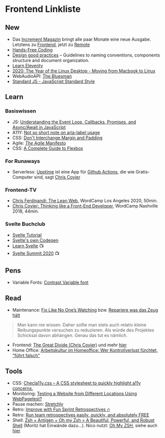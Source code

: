# Frontend Linkliste

## New
- Das [Increment Magazin](https://increment.com/issues/) bringt alle paar Monate eine neue Ausgabe. Letztens zu [Frontend](https://increment.com/frontend/), jetzt zu [Remote](https://increment.com/remote/)
- [Hands-Free Coding](https://www.joshwcomeau.com/blog/hands-free-coding/)
- [Design good practices](https://goodpractices.design/) – Guidelines to naming conventions, components structure and document organization.
- [Learn Eleventy](https://learneleventy.com/)
- [2020: The Year of the Linux Desktop - Moving from Macbook to Linux](https://monadical.com/posts/moving-to-linux-desktop.html)
- WebAudioAPI: [The Bluesman](https://codepen.io/gregh/full/zNzvOm)
- [Standard JS - JavaScript Standard Style](https://standardjs.com/)

## Learn
### Basiswissen
- JS: [Understanding the Event Loop, Callbacks, Promises, and Async/Await in JavaScript](https://www.taniarascia.com/asynchronous-javascript-event-loop-callbacks-promises-async-await/)
- A11Y: [Not so short note on aria-label usage](https://html5accessibility.com/stuff/2020/11/07/not-so-short-note-on-aria-label-usage-big-table-edition/)
- CSS: [Don't Interchange Margin and Padding](https://dev.to/franca/don-t-interchange-margin-and-padding-25ki)
- Agile: [_The_ Agile Manifesto](http://agilemanifesto.org/principles.html)
- CSS: [A Complete Guide to Flexbox](https://css-tricks.com/snippets/css/a-guide-to-flexbox/)

### For Runaways
- Serverless: [Upptime](https://github.com/upptime/upptime) ist eine App für [Github Actions](https://docs.github.com/en/free-pro-team@latest/actions), die wie Gratis-Computer sind, sagt [Chris Coyier](https://css-tricks.com/upptime/)

### Frontend-TV
- [Chris Ferdinandi: The Lean Web](https://wordpress.tv/2020/10/29/chris-ferdinandi-the-lean-web/), WordCamp Los Angeles 2020, 50min.
- [Chris Coyier: Thinking like a Front-End Developer](https://www.youtube.com/watch?v=tI0MGJe_ojU), WordCamp Nashville 2018, 44min.

### Svelte Buchclub
- [Svelte Tutorial](https://svelte.dev/tutorial/basics)
- [Svelte's own Codepen](https://svelte.dev/repl/hello-world?version=3.29.0)
- [Learn Svelte](https://www.youtube.com/watch?v=ogXETl_I0Dg) :tv: 
- [Svelte Summit 2020](https://www.youtube.com/watch?v=vHHLLJA0b70) :tv: 

## Pens
- Variable Fonts: [Contrast Variable font](https://codepen.io/Sidstumple/pen/MWeXeBg)

## Read
- Maintenance: [Fix Like No One’s Watching](https://overreacted.io/fix-like-no-ones-watching/) bzw. [Repariere was das Zeug hält](https://overreacted.io/de/fix-like-no-ones-watching/)
> Man kann nie wissen. Daher sollte man stets auch relativ kleine Reibungspunkte versuchen zu reduzieren. Als würde des Projektes Schicksal davon abhängen. Genau das tut es nämlich.
- Frontend: [The Great Divide (Chris Coyier)](https://css-tricks.com/the-great-divide/) und mehr [hier](https://css-tricks.com/how-to-think-like-a-front-end-developer/)
- Home Office: [Arbeitskultur im Homeoffice: Wer Kontrollverlust fürchtet, "führt falsch"](https://www.heise.de/news/Arbeitskultur-im-Homeoffice-Wer-Kontollverlust-fuerchtet-fuehrt-falsch-4963290.html)

## Tools
- CSS: [Checla11y.css – A CSS stylesheet to quickly highlight a11y concerns.](https://checka11y.jackdomleo.dev/)
- Monitoring: [Testing a Website from Different Locations Using WebPagetest?](https://blr.design/blog/webpagetest-locations/)
- Pause machen: [Stretchly](https://hovancik.net/stretchly/)
- Retro: [Improve with Fun Sprint Retrospectives 🔥](https://easyretro.io/)
- Retro: [Run team retrospectives easily, quickly, and absolutely FREE](https://www.goretro.ai/)
- Shell: [Zsh + Antigen + Oh my Zsh = A Beautiful, Powerful, and Robust Shell](https://blog.phuctm97.com/zsh-antigen-oh-my-zsh-a-beautiful-powerful-robust-shell) (Moritz hat Einwände dazu…). Nico nutzt: [Oh My ZSH](https://ohmyz.sh/), siehe auch [hier](https://github.com/codecandies/webdevs_mac_install)
